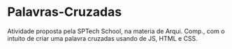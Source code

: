 # Palavras-Cruzadas
Atividade proposta pela SPTech School, na materia de Arqui. Comp., com o intuito de criar uma palavra cruzadas usando de JS, HTML e CSS.
